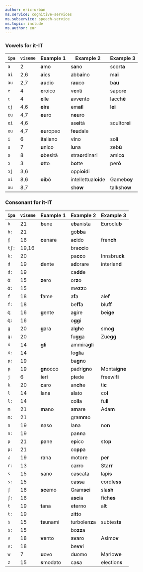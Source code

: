 ```yaml
---
author: eric-urban
ms.service: cognitive-services
ms.subservice: speech-service
ms.topic: include
ms.author: eur
---
```


### Vowels for it-IT

| `ipa` | `viseme` | Example 1    | Example 2            | Example 3     |
|-------|----------|--------------|----------------------|---------------|
| `a`   | 2        | **a**mo      | s**a**no             | scort**a**    |
| `ai`  | 2,6      | **ai**cs     | abb**ai**no          | m**ai**       |
| `au`  | 2,7      | **au**dio    | r**au**co            | b**au**       |
| `e`   | 4        | **e**roico   | v**e**nti            | sapor**e**    |
| `ɛ`   | 4        | **e**lle     | avv**e**nto          | lacch**è**    |
| `ɛj`  | 4,6      | **ei**ra     | em**ai**l            | l**ei**       |
| `ɛu`  | 4,7      | **eu**ro     | n**eu**ro            |               |
| `ei`  | 4,6      |              | as**ei**tà           | scultor**ei** |
| `eu`  | 4,7      | **eu**ropeo  | f**eu**dale          |               |
| `i`   | 6        | **i**taliano | v**i**no             | sol**i**      |
| `u`   | 7        | **u**nico    | l**u**na             | zeb**ù**      |
| `o`   | 8        | **o**besità  | stra**o**rdinari     | amic**o**     |
| `ɔ`   | 3        | **o**tto     | b**o**tte            | per**ò**      |
| `ɔj`  | 3,6      |              | oppi**oi**di         |               |
| `oi`  | 8,6      | **oi**bò     | intellettual**oi**de | Gameb**oy**   |
| `ou`  | 8,7      |              | sh**ow**             | talksh**ow**  |

### Consonant for it-IT

| `ipa` | `viseme` | Example 1    | Example 2            | Example 3     |
|-------|----------|--------------|----------------------|---------------|
| `b`   | 21       | **b**ene     | e**b**anista         | Euroclu**b**  |
| `bː`  | 21       |              | go**bb**a            |               |
| `ʧ`   | 16       | **c**enare   | a**c**ido            | fren**ch**    |
| `tʃː` | 19,16    |              | bra**cc**io          |               |
| `kː`  | 20       |              | pa**cc**o            | Innsbru**ck** |
| `d`   | 19       | **d**ente    | a**d**orare          | interlan**d** |
| `dː`  | 19       |              | ca**dd**e            |               |
| `ʣ`   | 15       | **z**ero     | or**z**o             |               |
| `ʣː`  | 15       |              | me**zz**o            |               |
| `f`   | 18       | **f**ame     | a**f**a              | ale**f**      |
| `fː`  | 18       |              | be**ff**a            | blu**ff**     |
| `ʤ`   | 16       | **g**ente    | a**g**ire            | bei**ge**     |
| `ʤː`  | 16       |              | o**gg**i             |               |
| `g`   | 20       | **g**ara     | al**gh**e            | smo**g**      |
| `gː`  | 20       |              | fu**gg**a            | Zue**gg**     |
| `ʎ`   | 14       | **gl**i      | ammira**gl**i        |               |
| `ʎː`  | 14       |              | fo**gl**ia           |               |
| `ɲː`  | 19       |              | ba**gn**o            |               |
| `ɲ`   | 19       | **gn**occo   | padri**gn**o         | Montai**gne** |
| `j`   | 6        | **i**eri     | p**i**ede            | freewif**i**  |
| `k`   | 20       | **c**aro     | an**ch**e            | ti**c**       |
| `l`   | 14       | **l**ana     | a**l**ato            | co**l**       |
| `lː`  | 14       |              | co**ll**a            | fu**ll**      |
| `m`   | 21       | **m**ano     | a**m**are            | Ada**m**      |
| `mː`  | 21       |              | gra**mm**o           |               |
| `n`   | 19       | **n**aso     | la**n**a             | no**n**       |
| `nː`  | 19       |              | pa**nn**a            |               |
| `p`   | 21       | **p**ane     | e**p**ico            | sto**p**      |
| `pː`  | 21       |              | co**pp**a            |               |
| `ɾ`   | 19       | **r**ana     | moto**r**e           | pe**r**       |
| `rː`  | 13       |              | ca**rr**o            | Sta**rr**     |
| `s`   | 15       | **s**ano     | ca**s**cata          | lapi**s**     |
| `sː`  | 15       |              | ca**ss**a            | cordle**ss**  |
| `ʃ`   | 16       | **sc**emo    | Gram**sc**i          | sla**sh**     |
| `ʃː`  | 16       |              | a**sc**ia            | fich**es**    |
| `t`   | 19       | **t**ana     | e**t**erno           | al**t**       |
| `tː`  | 19       |              | zi**tt**o            |               |
| `ʦ`   | 15       | **ts**unami  | turbolen**z**a       | subtes**ts**  |
| `ʦː`  | 15       |              | bo**zz**a            |               |
| `v`   | 18       | **v**ento    | a**v**aro            | Asimo**v**    |
| `vː`  | 18       |              | be**vv**i            |               |
| `w`   | 7        | **u**ovo     | d**u**omo            | Marlo**we**   |
| `z`   | 15       | **s**modato  | ca**s**a             | election**s** |
